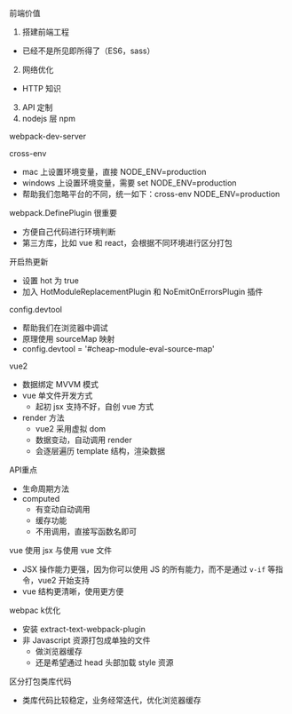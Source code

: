 前端价值
1. 搭建前端工程
  * 已经不是所见即所得了（ES6，sass）
2. 网络优化
  * HTTP 知识
3. API 定制
4. nodejs 层 npm

webpack-dev-server

cross-env
* mac 上设置环境变量，直接 NODE_ENV=production
* windows 上设置环境变量，需要 set NODE_ENV=production
* 帮助我们忽略平台的不同，统一如下：cross-env NODE_ENV=production

webpack.DefinePlugin 很重要
* 方便自己代码进行环境判断
* 第三方库，比如 vue 和 react，会根据不同环境进行区分打包

开启热更新
* 设置 hot 为 true
* 加入 HotModuleReplacementPlugin 和 NoEmitOnErrorsPlugin 插件

config.devtool
* 帮助我们在浏览器中调试
* 原理使用 sourceMap 映射
* config.devtool = '#cheap-module-eval-source-map'

vue2
* 数据绑定 MVVM 模式
* vue 单文件开发方式
  * 起初 jsx 支持不好，自创 vue 方式
* render 方法
  * vue2 采用虚拟 dom
  * 数据变动，自动调用 render
  * 会逐层遍历 template 结构，渲染数据

API重点
* 生命周期方法
* computed
  * 有变动自动调用
  * 缓存功能
  * 不用调用，直接写函数名即可

vue 使用 jsx 与使用 vue 文件
* JSX 操作能力更强，因为你可以使用 JS 的所有能力，而不是通过 `v-if` 等指令，vue2 开始支持
* vue 结构更清晰，使用更方便

webpac k优化
* 安装 extract-text-webpack-plugin
* 非 Javascript 资源打包成单独的文件
  * 做浏览器缓存
  * 还是希望通过 head 头部加载 style 资源

区分打包类库代码
  * 类库代码比较稳定，业务经常迭代，优化浏览器缓存